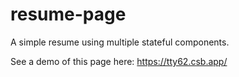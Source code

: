 # resume-page
A simple resume using multiple stateful components.

See a demo of this page here: https://tty62.csb.app/
